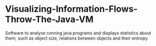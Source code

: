 Visualizing-Information-Flows-Throw-The-Java-VM
===============================================

Software to analyse running java programs and displays statistics about them, such as object size, relations between objects and their entropy.
